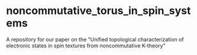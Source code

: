 # noncommutative_torus_in_spin_systems
A repository for our paper on the "Unified topological characterization of electronic states in spin textures from noncommutative K-theory"
